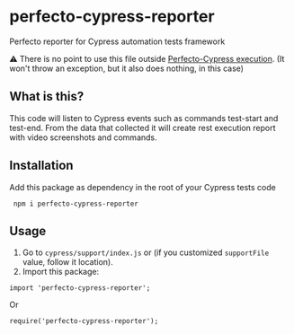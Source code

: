 # perfecto-cypress-reporter
Perfecto reporter for Cypress automation tests framework

⚠️ There is no point to use this file outside [Perfecto-Cypress execution](https://www.npmjs.com/package/perfecto-cypress-sdk).
(It won't throw an exception, but it also does nothing, in this case)

## What is this?
This code will listen to Cypress events such as commands test-start and test-end.
From the data that collected it will create rest execution report with video screenshots and commands.

## Installation
Add this package as dependency in the root of your Cypress tests code
```shell
 npm i perfecto-cypress-reporter
 ```

## Usage
1. Go to `cypress/support/index.js` or (if you customized `supportFile` value, follow it location).
2. Import this package: 
```
import 'perfecto-cypress-reporter';
``` 
Or 
```
require('perfecto-cypress-reporter');
```
